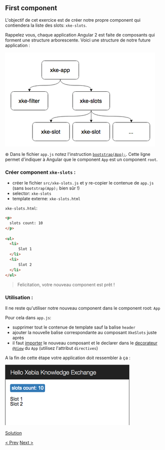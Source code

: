 ## First component

L'objectif de cet exercice est de créer notre propre component qui contiendera la liste des slots: `xke-slots`.

Rappelez vous, chaque application Angular 2 est faite de composants qui forment une structure arborescente.
Voici une structure de notre future application :

![Components Tree](img/components-tree.png)
 
&oast; Dans le fichier `app.js` notez l'instruction [`bootstrap(App);`](https://angular.io/docs/js/latest/api/core/bootstrap-function.html). 
Cette ligne permet d'indiquer à Angular que le component `App` est un component `root`.  

### Créer component `xke-slots` :

- créer le fichier `src/xke-slots.js` et y re-copier le contenue de `app.js` (sans `bootstrap(App);` bien sûr !)   
- selector: `xke-slots`
- template externe: `xke-slots.html`

`xke-slots.html`:

```html
<p>
  slots count: 10
</p>

<ul>
  <li>
      Slot 1
  </li>
  <li>
      Slot 2
  </li>
</ul>
```
  
> Felicitation, votre nouveau component est prêt !

### Utilisation :

Il ne reste qu'utiliser notre nouveau component dans le component root: `App`

Pour cela dans `app.js`:

- supprimer tout le contenue de template sauf la balise `header`
- ajouter la nouvelle balise correspondante au composant `XkeSlots` juste après
- il faut [importer](https://developer.mozilla.org/en-US/docs/Web/JavaScript/Reference/Statements/import) le nouveau composant 
et le declarer dans le [decorateur `@View`](https://angular.io/docs/js/latest/api/annotations/ComponentAnnotation-class.html) du `App` (utilisez l'attribut `directives`)


A la fin de cette étape votre application doit ressembler à ça :

![first-component](img/first-component-resultat.png)
 
  
[Solution](first-component-solution.md)

[< Prev](data-binding.md) [Next >](store-service.md)
